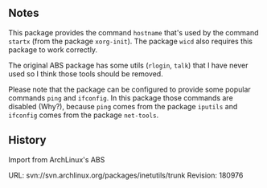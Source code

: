 ## Notes

This package provides the command `hostname` that's used by the command
`startx` (from the package `xorg-init`). The package `wicd` also requires
this package to work correctly.

The original ABS package has some utils (`rlogin`, `talk`) that I have
never used so I think those tools should be removed.

Please note that the package can be configured to provide some popular
commands `ping` and `ifconfig`. In this package those commands are disabled
(Why?), because `ping` comes from the package `iputils` and `ifconfig`
comes from the package `net-tools`.

## History

Import from ArchLinux's ABS

URL: svn://svn.archlinux.org/packages/inetutils/trunk
Revision: 180976
